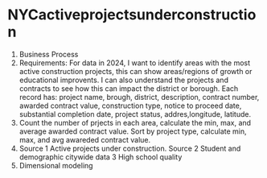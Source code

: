 # NYCactiveprojectsunderconstruction

1) Business Process
2) Requirements: For data in 2024, I want to identify areas with the most active construction projects, this can show areas/regions of growth or educational improvents. I can also understand the projects and contracts to see how this can impact the district or borough. Each record has: project name, brough, district, description, contract number, awarded contract value, construction type, notice to proceed date, substantial completion date, project status, addres,longitude, latitude.
3) Count the number of prjects in each area, calculate the min, max, and average awarded contract value. 
    Sort by project type, calculate min, max, and avg awareded contract value.
4) Source 1 Active projects under construction. Source 2 Student and demographic citywide data 3 High school quality
5) Dimensional modeling